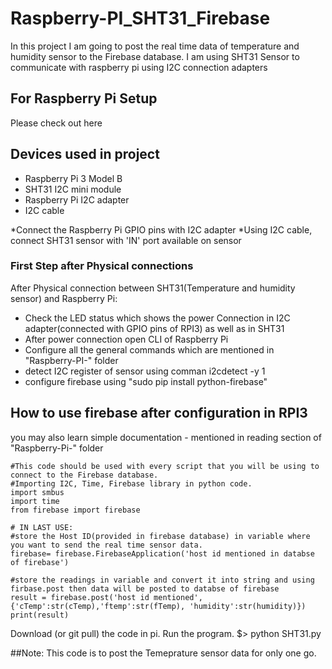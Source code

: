 # Raspberry-PI_SHT31_Firebase
  In this project I am going to post the real time data of temperature and humidity sensor to the Firebase database.
  I am using SHT31 Sensor to communicate with raspberry pi using I2C connection adapters

## For Raspberry Pi Setup 
  Please check out here

## Devices used in project 

  - Raspberry Pi 3 Model B
  - SHT31 I2C mini module
  - Raspberry Pi I2C adapter
  - I2C cable
  
*Connect the Raspberry Pi GPIO pins with I2C adapter 
*Using I2C cable, connect SHT31 sensor with 'IN' port available on sensor

### First Step after Physical connections 

  After Physical connection between SHT31(Temperature and humidity sensor) and Raspberry Pi:
    
   - Check the LED status which shows the power Connection in I2C adapter(connected with GPIO pins of RPI3) as well as in SHT31
   - After power connection open CLI of Raspberry Pi 
   - Configure all the general commands which are mentioned in "Raspberry-PI-" folder
   - detect I2C register of sensor using comman i2cdetect -y 1
   - configure firebase using "sudo pip install python-firebase"
    
## How to use firebase after configuration in RPI3

you may also learn simple documentation - mentioned in reading section of "Raspberry-Pi-" folder

    #This code should be used with every script that you will be using to connect to the Firebase database.
    #Importing I2C, Time, Firebase library in python code.
    import smbus
    import time
    from firebase import firebase
    
    # IN LAST USE: 
    #store the Host ID(provided in firebase database) in variable where you want to send the real time sensor data.  
    firebase= firebase.FirebaseApplication('host id mentioned in databse of firebase')

    #store the readings in variable and convert it into string and using firbase.post then data will be posted to databse of firebase 
    result = firebase.post('host id mentioned', {'cTemp':str(cTemp),'ftemp':str(fTemp), 'humidity':str(humidity)})
    print(result)
   
 Download (or git pull) the code in pi. Run the program.
      $> python SHT31.py
 
 
 ##Note: This code is to post the Temeprature sensor data for only one go.  




